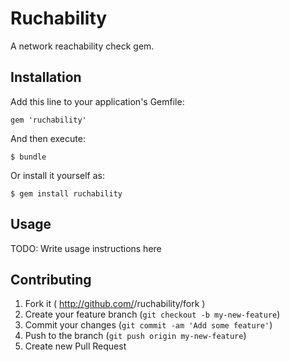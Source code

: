 # Ruchability

A network reachability check gem.

## Installation

Add this line to your application's Gemfile:

    gem 'ruchability'

And then execute:

    $ bundle

Or install it yourself as:

    $ gem install ruchability

## Usage

TODO: Write usage instructions here

## Contributing

1. Fork it ( http://github.com/<my-github-username>/ruchability/fork )
2. Create your feature branch (`git checkout -b my-new-feature`)
3. Commit your changes (`git commit -am 'Add some feature'`)
4. Push to the branch (`git push origin my-new-feature`)
5. Create new Pull Request
